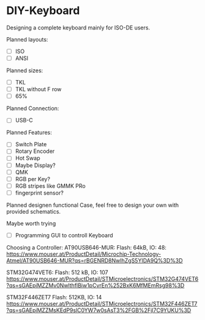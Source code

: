 # DIY-Keyboard
Designing a complete keyboard mainly for ISO-DE users. 

Planned layouts:
- [ ] ISO
- [ ] ANSI
 
Planned sizes:
- [ ] TKL
- [ ] TKL without F row
- [ ] 65%

Planned Connection:
- [ ] USB-C

Planned Features:
- [ ] Switch Plate
- [ ] Rotary Encoder
- [ ] Hot Swap
- [ ] Maybe Display? 
- [ ] QMK
- [ ] RGB per Key?
- [ ] RGB stripes like GMMK PRo
- [ ] fingerprint sensor?

Planned designen functional Case, feel free to design your own with provided schematics. 

Maybe worth trying
- [ ] Programming GUI to controll Keyboard


Choosing a Controller:
AT90USB646-MUR:
Flash: 64kB, IO: 48:
https://www.mouser.at/ProductDetail/Microchip-Technology-Atmel/AT90USB646-MUR?qs=rBGENRD8NwIhZgS5YIDA9Q%3D%3D


STM32G474VET6:
Flash: 512 kB, IO: 107
https://www.mouser.at/ProductDetail/STMicroelectronics/STM32G474VET6?qs=sGAEpiMZZMv0NwlthflBiw1pCvrEn%252BxK6MfMEmRsg98%3D


STM32F446ZET7
Flash: 512KB, IO: 14
https://www.mouser.at/ProductDetail/STMicroelectronics/STM32F446ZET7?qs=sGAEpiMZZMsKEdP9slC0YW7w0sAsT3%2FGB%2FjI7C9YUKU%3D
